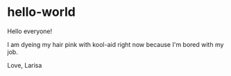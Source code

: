# hello-world

Hello everyone!

I am dyeing my hair pink with kool-aid right now because I'm bored with my job. 

Love,
Larisa
